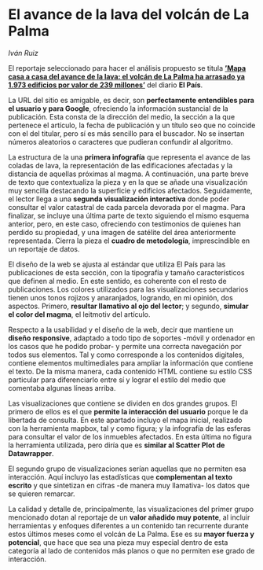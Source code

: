 # El avance de la lava del volcán de La Palma
*Iván Ruiz*

El reportaje seleccionado para hacer el análisis propuesto se titula [**’Mapa casa a casa del avance de la lava: el volcán de La Palma ha arrasado ya 1.973 edificios por valor de 239 millones’**](https://elpais.com/ciencia/2021-09-26/mapa-casa-a-casa-del-avance-del-volcan-de-la-palma-la-lava-alcanza-500-viviendas-y-amenaza-otras-1500.html) del diario **El País**. 

La URL del sitio es amigable, es decir, son **perfectamente entendibles para el usuario y para Google**, ofreciendo la información sustancial de la publicación. Esta consta de la dirección del medio, la sección a la que pertenece el artículo, la fecha de publicación y un título seo que no coincide con el del titular, pero sí es más sencillo para el buscador. No se insertan números aleatorios o caracteres que pudieran confundir al algoritmo.

La estructura de la una **primera infografía** que representa el avance de las coladas de lava, la representación de las edificaciones afectadas y la distancia de aquellas próximas al magma. A continuación, una parte breve de texto que contextualiza la pieza y en la que se añade una visualización muy sencilla destacando la superficie y edificios afectados. Seguidamente, el lector llega a una **segunda visualización interactiva** donde poder consultar el valor catastral de cada parcela devorada por el magma. Para finalizar, se incluye una última parte de texto siguiendo el mismo esquema anterior, pero, en este caso, ofreciendo con testimonios de quienes han perdido su propiedad, y una imagen de satélite del área anteriormente representada. Cierra la pieza el **cuadro de metodología**, imprescindible en un reportaje de datos.

El diseño de la web se ajusta al estándar que utiliza El País para las publicaciones de esta sección, con la tipografía y tamaño característicos que definen al medio. En este sentido, es coherente con el resto de publicaciones. Los colores utilizados para las visualizaciones secundarios tienen unos tonos rojizos y anaranjados, logrando, en mi opinión, dos aspectos. Primero, **resultar llamativo al ojo del lector**; y segundo, **simular el color del magma**, el leitmotiv del artículo.

Respecto a la usabilidad y el diseño de la web, decir que mantiene un **diseño responsive**, adaptado a todo tipo de soportes -móvil y ordenador en los casos que he podido probar- y permite una correcta navegación por todos sus elementos. Tal y como corresponde a los contenidos digitales, contiene elementos multimediales para ampliar la información que contiene el texto. De la misma manera, cada contenido HTML contiene su estilo CSS particular para diferenciarlo entre sí y lograr el estilo del medio que comentaba algunas líneas arriba.

Las visualizaciones que contiene se dividen en dos grandes grupos. El primero de ellos es el que **permite la interacción del usuario** porque le da libertada de consulta. En este apartado incluyo el mapa inicial, realizado con la herramienta mapbox, tal y como figura; y la infografía de las esferas para consultar el valor de los inmuebles afectados. En esta última no figura la herramienta utilizada, pero diría que es **similar al Scatter Plot de Datawrapper**. 

El segundo grupo de visualizaciones serían aquellas que no permiten esa interacción. Aquí incluyo las estadísticas que **complementan al texto escrito** y que sintetizan en cifras -de manera muy llamativa- los datos que se quieren remarcar.

La calidad y detalle de, principalmente, las visualizaciones del primer grupo mencionado dotan al reportaje de un **valor añadido muy potente**, al incluir herramientas y enfoques diferentes a un contenido tan recurrente durante estos últimos meses como el volcán de La Palma. Ese es su **mayor fuerza y potencial**, que hace que sea una pieza muy especial dentro de esta categoría al lado de contenidos más planos o que no permiten ese grado de interacción.
